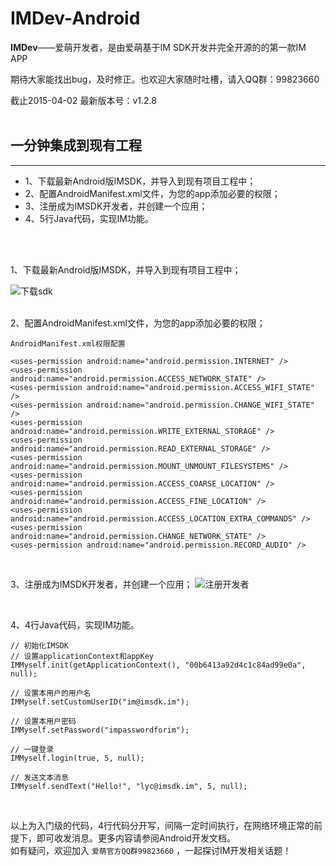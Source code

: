 # IMDev-Android


**IMDev**——爱萌开发者，是由爱萌基于IM SDK开发并完全开源的的第一款IM APP 
<br/>

期待大家能找出bug，及时修正。也欢迎大家随时吐槽，请入QQ群：99823660
<br/>

截止2015-04-02 最新版本号：v1.2.8
<br/>
<br/>


## 一分钟集成到现有工程
---

* 1、下载最新Android版IMSDK，并导入到现有项目工程中；
* 2、配置AndroidManifest.xml文件，为您的app添加必要的权限；
* 3、注册成为IMSDK开发者，并创建一个应用；
* 4、5行Java代码，实现IM功能。
<br/>
<br/>

1、下载最新Android版IMSDK，并导入到现有项目工程中；

![下载sdk](http://docs.imsdk.im/download/attachments/2457613/image2015-1-5%2022%3A6%3A52.png?version=1&modificationDate=1420466640000&api=v2&effects=border-simple,blur-border)

<br/>
2、配置AndroidManifest.xml文件，为您的app添加必要的权限；

```
AndroidManifest.xml权限配置

<uses-permission android:name="android.permission.INTERNET" />
<uses-permission android:name="android.permission.ACCESS_NETWORK_STATE" />
<uses-permission android:name="android.permission.ACCESS_WIFI_STATE" />
<uses-permission android:name="android.permission.CHANGE_WIFI_STATE" />
<uses-permission android:name="android.permission.WRITE_EXTERNAL_STORAGE" />
<uses-permission android:name="android.permission.READ_EXTERNAL_STORAGE" />
<uses-permission android:name="android.permission.MOUNT_UNMOUNT_FILESYSTEMS" />
<uses-permission android:name="android.permission.ACCESS_COARSE_LOCATION" />
<uses-permission android:name="android.permission.ACCESS_FINE_LOCATION" />
<uses-permission android:name="android.permission.ACCESS_LOCATION_EXTRA_COMMANDS" />
<uses-permission android:name="android.permission.CHANGE_NETWORK_STATE" />
<uses-permission android:name="android.permission.RECORD_AUDIO" />

```

<br/>

3、注册成为IMSDK开发者，并创建一个应用；
![注册开发者](http://docs.imsdk.im/download/attachments/2457613/image2015-1-5%2022%3A15%3A52.png?version=1&modificationDate=1420467181000&api=v2&effects=border-simple,blur-border)

<br/>

4、4行Java代码，实现IM功能。

```
// 初始化IMSDK
// 设置applicationContext和appKey
IMMyself.init(getApplicationContext(), "00b6413a92d4c1c84ad99e0a", null);
 
// 设置本用户的用户名
IMMyself.setCustomUserID("im@imsdk.im");
 
// 设置本用户密码
IMMyself.setPassword("impasswordforim");
 
// 一键登录
IMMyself.login(true, 5, null);
 
// 发送文本消息
IMMyself.sendText("Hello!", "lyc@imsdk.im", 5, null);
```
<br/>

以上为入门级的代码，4行代码分开写，间隔一定时间执行，在网络环境正常的前提下，即可收发消息。更多内容请参阅Android开发文档。<br/>
如有疑问，欢迎加入 `爱萌官方QQ群99823660` ，一起探讨IM开发相关话题！